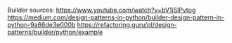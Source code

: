 Builder sources:
https://www.youtube.com/watch?v=bV1jSlPvtog
https://medium.com/design-patterns-in-python/builder-design-pattern-in-python-9a66de3e000b
https://refactoring.guru/pl/design-patterns/builder/python/example